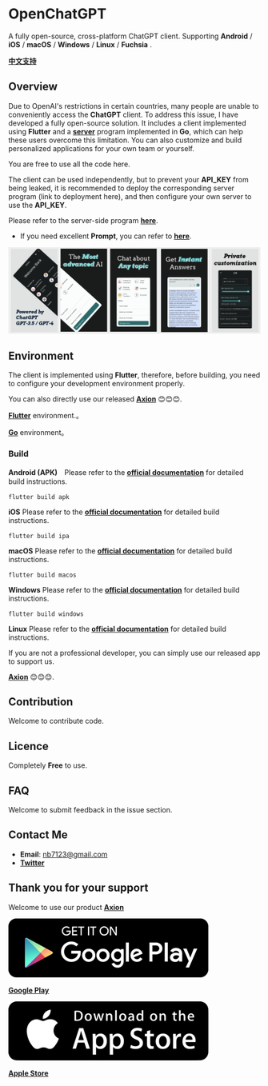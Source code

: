 # OpenChatGPT

A fully open-source, cross-platform ChatGPT client. Supporting **Android** / **iOS** / **macOS** / **Windows** / **Linux** / **Fuchsia** .

[**中文支持**](./README-zh.md)

## Overview

Due to OpenAI's restrictions in certain countries, many people are unable to conveniently access the **ChatGPT** client. To address this issue, I have developed a fully open-source solution. It includes a client implemented using **Flutter** and a [**server**](https://github.com/nb7123/OpenChatGPT-server) program implemented in **Go**, which can help these users overcome this limitation. You can also customize and build personalized applications for your own team or yourself.

You are free to use all the code here.

The client can be used independently, but to prevent your **API_KEY** from being leaked, it is recommended to deploy the corresponding server program (link to deployment here), and then configure your own server to use the **API_KEY**.

Please refer to the server-side program [**here**](https://github.com/nb7123/OpenChatGPT-server).

* If you need excellent **Prompt**, you can refer to [**here**](https://github.com/f/awesome-chatgpt-prompts).

![ScreenShot](./resources/screenshot.jpg)

## Environment

The client is implemented using **Flutter**, therefore, before building, you need to configure your development environment properly.

You can also directly use our released [**Axion**](https://www.easy-ai.us/) 😊😊😊.

[**Flutter**](https://docs.flutter.dev/get-started/install) environment.。

[**Go**](https://go.dev/doc/install) environment。

### Build

**Android (APK)**　Please refer to the [**official documentation**](https://docs.flutter.dev/deployment/android) for detailed build instructions.

```
flutter build apk
```

**iOS** Please refer to the [**official documentation**](https://docs.flutter.dev/deployment/ios) for detailed build instructions.

```
flutter build ipa
```

**macOS** Please refer to the [**official documentation**](https://docs.flutter.dev/deployment/macos) for detailed build instructions.

```
flutter build macos
```

**Windows** Please refer to the [**official documentation**](https://docs.flutter.dev/deployment/windows) for detailed build instructions.

```
flutter build windows
```

**Linux** Please refer to the [**official documentation**](https://docs.flutter.dev/deployment/linux) for detailed build instructions.

If you are not a professional developer, you can simply use our released app to support us.

 [**Axion**](https://www.easy-ai.us/) 😊😊😊.

## Contribution

Welcome to contribute code.

## Licence

Completely **Free** to use.

## FAQ

Welcome to submit feedback in the issue section.

## Contact Me

* **Email**: nb7123@gmail.com
* [**Twitter**](https://twitter.com/harrys_hemmings?t=yn91b_EqsgFOZu8QpY_hRA&s=05)

## Thank you for your support

Welcome to use  our product [**Axion**](https://www.easy-ai.us/)

![](./resources/google-play.png) 

[**Google Play**](https://play.google.com/store/apps/details?id=com.easyai.chat)

![](./resources/apple-store.png) 

[**Apple Store**](https://apps.apple.com/cn/app/axion-powerful-ai-chatbot/id6452236314)